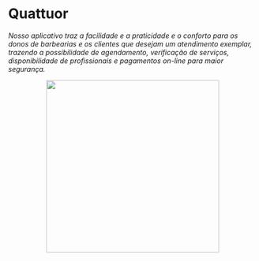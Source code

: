 # Quattuor 

*Nosso aplicativo traz a facilidade e a praticidade e o conforto para os donos de barbearias e os clientes que desejam um atendimento exemplar, trazendo a possibilidade de agendamento, verificação de serviços, disponibilidade de profissionais e pagamentos on-line para maior segurança.*

<div align="center">
<img src="https://user-images.githubusercontent.com/94652912/144937315-1ec1da2a-1883-40cf-b0c9-d81ce42868cd.png" width="350px" />
</div>

